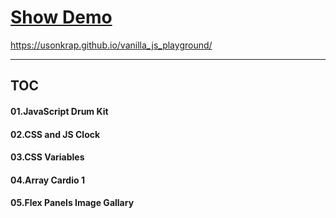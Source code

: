 # [Show Demo](https://usonkrap.github.io/vanilla_js_playground/)
https://usonkrap.github.io/vanilla_js_playground/

-----------------

## TOC

#### 01.JavaScript Drum Kit

#### 02.CSS and JS Clock

#### 03.CSS Variables

#### 04.Array Cardio 1

#### 05.Flex Panels Image Gallary
